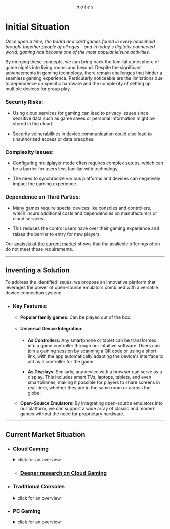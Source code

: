 ###### <p align=center> n o t e s </p>


# Initial Situation
*Once upon a time, the board and card games found in every household brought together people of all ages – and in today's digitally connected world, gaming has become one of the most popular leisure activities.*

By merging these concepts, we can bring back the familial atmosphere of game nights into living rooms and beyond.
Despite the significant advancements in gaming technology, there remain challenges that hinder a seamless gaming experience. Particularly noticeable are the limitations due to dependence on specific hardware and the complexity of setting up multiple devices for group play.

### Security Risks:
  - Using cloud services for gaming can lead to privacy issues since sensitive data such as game saves or personal information might be stored in the cloud.

  - Security vulnerabilities in device communication could also lead to unauthorized access or data breaches.

### Complexity Issues:
  - Configuring multiplayer mode often requires complex setups, which can be a barrier for users less familiar with technology.

  - The need to synchronize various platforms and devices can negatively impact the gaming experience.

### Dependence on Third Parties:
  - Many games require special devices like consoles and controllers, which incurs additional costs and dependencies on manufacturers or cloud services.

  - This reduces the control users have over their gaming experience and raises the barrier to entry for new players.

Our [analysis of the current market]() shows that the avaliable offerings often do not meet these requirements.

---

## Inventing a Solution

To address the identified issues, we propose an innovative platform that leverages the power of open-source emulators combined with a versatile device connection system:

- ### Key Features:
  - **Popular family games**: Can be played out of the box.

  - #### Universal Device Integration:
    - **As Controllers**: Any smartphone or tablet can be transformed into a game controller through our intuitive software. Users can join a gaming session by scanning a QR code or using a short link, with the app automatically adapting the device's interface to act as a controller for the game.

    - **As Displays**: Similarly, any device with a browser can serve as a display. This includes smart TVs, laptops, tablets, and even smartphones, making it possible for players to share screens in real-time, whether they are in the same room or across the globe.

  - **Open-Source Emulators**: By integrating open-source emulators into our platform, we can support a wide array of classic and modern games without the need for proprietary hardware.

---

## Current Market Situation

- ### Cloud Gaming

  <details>
      <summary> click for an overview </summary>

  | **Aspect**                     | **Details**                                                                 |
  |--------------------------------|----------------------------------------------------------------------------|
  | **Market Size (2024)**         | Estimated at $863.5 million <sub>([FactMR](https://www.factmr.com))</sub>             |
  | **Projected Market Size (2032)**| Expected to reach $143.4 billion by 2032, growing at a CAGR of 46.9% <sub>([Scoop.market.us](https://scoop.market.us), [Market.us](https://market.us))</sub> |
  | **Key Users**                  | Casual players, smartphone users, those without high-performance hardware <sub>([Verified Market Research](https://www.verifiedmarketresearch.com))</sub> |
  | **Leading Companies**           | Utomik BV, Nvidia Corporation, Google Stadia (Alphabet Inc), Ubitus Inc., Microsoft (Xbox Cloud Gaming) <sub>([Roots Analysis](https://www.rootsanalysis.com), [SkyQuest Technology](https://www.skyquestt.com))</sub> |
  | **Devices**                     | Smartphones, tablets, gaming consoles, PCs, smart TVs, head-mounted displays <sub>([Statista Market Forecast](https://www.statista.com))</sub> |
  | **Revenue Streams**             | Subscription models, partnerships with telecom operators, game publishers <sub>([Verified Market Research](https://www.verifiedmarketresearch.com))</sub> |
  | **Challenges**                  | Network latency, need for heavy infrastructure, not universally accessible internet speeds <sub>([Expert Market Research](https://www.expertmarketresearch.com))</sub> |
  | **Trends**                     | Increasing use of 5G, expansion into mobile gaming, integration with metaverse <sub>([Scoop.market.us](https://scoop.market.us))</sub> |

  </details>

    - ### [Deeper research on Cloud Gaming](https://github.com/IxI-Enki/project-connect/blob/master/market-analysis.md)

- ### Traditional Consoles

  <details>
      <summary> click for an overview </summary>

  | **Aspect**                     | **Details**                                                                 |
  |--------------------------------|----------------------------------------------------------------------------|
  | **Market Size (2023)**         | Digital console gaming market sales at $32.1 billion <sub>([Newzoo's Global Games Market Report](https://newzoo.com))</sub> |
  | **Projected Market Size (2032)**| Expected to grow from \$11.3 billion in 2022 to $44.1 billion by 2032, at a CAGR of 15% <sub>([Statista](https://www.statista.com))</sub> |
  | **Key Users**                  | Hardcore gamers, those preferring physical interaction with gaming <sub>([Gaming Industry Insights](https://www.gamingindustryinsights.com))</sub> |
  | **Leading Companies**           | Sony Interactive Entertainment (PlayStation), Microsoft (Xbox), Nintendo <sub>([VentureBeat](https://venturebeat.com))</sub> |
  | **Devices**                     | PlayStation, Xbox, Nintendo Switch <sub>([IGN](https://www.ign.com))</sub>             |
  | **Revenue Streams**             | Game sales, console sales, subscription services, in-game purchases <sub>([Gamasutra](https://www.gamasutra.com))</sub> |
  | **Challenges**                  | High cost of entry, need for periodic hardware upgrades, physical space requirements <sub>([Kotaku](https://kotaku.com))</sub> |
  | **Trends**                     | Enhanced graphics capabilities, cross-platform play, subscription services expansion <sub>([Polygon](https://www.polygon.com))</sub> |

  </details>

- ### PC Gaming

  <details>
      <summary> click for an overview </summary>

  | **Aspect**                     | **Details**                                                                 |
  |--------------------------------|----------------------------------------------------------------------------|
  | **Market Size (2023)**         | Digital PC gaming market sales at $45.8 billion <sub>([Newzoo's Global Games Market Report](https://newzoo.com))</sub> |
  | **Projected Market Size (2030)**| Predicted to reach around $276.0 billion by 2033, with a CAGR of 11.2% from 2024 to 2033 <sub>([Statista](https://www.statista.com))</sub> |
  | **Key Users**                  | Enthusiasts, professional gamers, modders, those seeking customization <sub>([PC Gamer](https://www.pcgamer.com))</sub> |
  | **Leading Companies**           | Valve Corporation (Steam), Electronic Arts, Blizzard Entertainment <sub>([Steam](https://store.steampowered.com), [GameSpot](https://www.gamespot.com))</sub> |
  | **Devices**                     | Gaming PCs, laptops <sub>([Tom's Hardware](https://www.tomshardware.com))</sub>       |
  | **Revenue Streams**             | Game sales, hardware sales, in-game purchases, subscription services <sub>([Eurogamer](https://www.eurogamer.net))</sub> |
  | **Challenges**                  | High setup cost, need for frequent hardware updates, piracy <sub>([PCWorld](https://www.pcworld.com))</sub> |
  | **Trends**                     | Increased focus on high-fidelity graphics, VR gaming, eSports, modding culture <sub>([Wired](https://www.wired.com))</sub> |

  </details>
